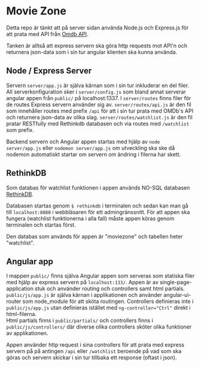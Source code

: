 # Movie Zone
Detta repo är tänkt att på server sidan använda Node.js och Express.js för att prata med API från [Omdb API](http://www.omdbapi.com).

Tanken är alltså att express servern ska göra http requests mot API'n och returnera json-data som i sin tur angular klienten ska kunna använda.

## Node / Express Server
Servern `server/app.js` är själva kärnan som i sin tur inkluderar en del filer. All serverkonfiguration sker i `server/config.js` som bland annat serverar angular appen från `public/` på localhost:1337. I `server/routes` finns filer för de routes Express servern använder sig av. `server/routes/api.js` är den fil som innehåller routes med prefix `/api` för att i sin tur prata med OMDb's API och returnera json-data av olika slag. `server/routes/watchlist.js` är den fil pratar RESTfully med Rethinkdb databasen och via routes med `/watchlist` som prefix.


Backend servern och Angular appen startas med hjälp av `node server/app.js` eller `nodemon server/app.js` om utveckling ska ske då nodemon automatiskt startar om servern om ändring i filerna har skett.

## RethinkDB
Som databas för watchlist funktionen i appen används NO-SQL databasen [RethinkDB](http://www.rethinkdb.com).

Databasen startas genom `$ rethinkdb` i terminalen och sedan kan man gå till `localhost:8080` i webbläsaren för ett admingränssnitt. För att appen ska fungera (watchlist funktionerna i alla fall) måste appen köras genom terminalen och startas först.

Den databas som används för appen är "moviezone" och tabellen heter "watchlist".

## Angular app
I mappen `public/` finns själva Angular appen som serveras som statiska filer med hjälp av express servern på `localhost:133/`. Appen är av single-page-application stuk och använder routing och controllers samt html partials.    
`public/js/app.js` är själva kärnan i applikationen och använder angular-ui-router som node_module för att sköta routingen. Controllers definieras inte i `public/js/app.js` utan definieras istället med `ng-controller="Ctrl"` direkt i html-filerna.    
Html partials finns i `public/partials/` och controllers finns i `public/js/controllers/` där diverse olika controllers sköter olika funktioner av applikationen.   

Appen använder http request i sina controllers för att prata med express servern på på antingen `/api` eller `/watchlist` beroende på vad som ska göras och servern skickar i sin tur tillbaka ett response (oftast i json).

